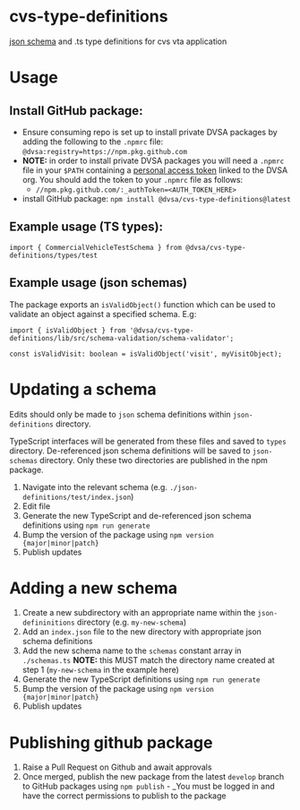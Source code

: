 # cvs-type-definitions
[json schema](https://json-schema.org/) and .ts type definitions for cvs vta application

# Usage

## Install GitHub package:

- Ensure consuming repo is set up to install private DVSA packages by adding the following to the `.npmrc` file:
  `@dvsa:registry=https://npm.pkg.github.com`
- **NOTE:** in order to install private DVSA packages you will need a `.npmrc` file in your `$PATH` containing a [personal access token](https://docs.github.com/en/authentication/keeping-your-account-and-data-secure/creating-a-personal-access-token) linked to the DVSA org. You should add the token to your `.npmrc` file as follows:
  - `//npm.pkg.github.com/:_authToken=<AUTH_TOKEN_HERE>`
- install GitHub package: `npm install @dvsa/cvs-type-definitions@latest`

## Example usage (TS types):

`import { CommercialVehicleTestSchema } from @dvsa/cvs-type-definitions/types/test`

## Example usage (json schemas)

The package exports an `isValidObject()` function which can be used to validate an object against a specified schema. E.g:

`import { isValidObject } from '@dvsa/cvs-type-definitions/lib/src/schema-validation/schema-validator';`


`const isValidVisit: boolean = isValidObject('visit', myVisitObject);`



# Updating a schema

Edits should only be made to `json` schema definitions within `json-definitions` directory. 

TypeScript interfaces will be generated from these files and saved to `types` directory. De-referenced json schema definitions will be saved to `json-schemas` directory. Only these two directories are published in the npm package.

1. Navigate into the relevant schema (e.g. `./json-definitions/test/index.json`)
2. Edit file
3. Generate the new TypeScript and de-referenced json schema definitions using `npm run generate`
4. Bump the version of the package using `npm version {major|minor|patch}`
5. Publish updates

# Adding a new schema

1. Create a new subdirectory with an appropriate name within the `json-defininitions` directory (e.g. `my-new-schema`)
2. Add an `index.json` file to the new directory with appropriate json schema definitions
3. Add the new schema name to the `schemas` constant array in `./schemas.ts` **NOTE:** this MUST match the directory name created at step 1 (`my-new-schema` in the example here)
3. Generate the new TypeScript definitions using `npm run generate`
4. Bump the version of the package using `npm version {major|minor|patch}`
5. Publish updates

# Publishing github package

1. Raise a Pull Request on Github and await approvals
2. Once merged, publish the new package from the latest `develop` branch to GitHub packages using `npm publish` - _You must be logged in and have the correct permissions to publish to the package
